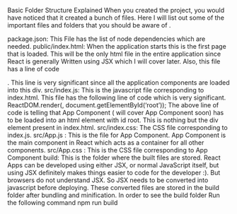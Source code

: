 Basic Folder Structure Explained
When you created the project, you would have noticed that it created a bunch of files. Here I will list out some of the important files and folders that you should be aware of .

package.json: This File has the list of node dependencies which are needed.
public/index.html: When the application starts this is the first page that is loaded. This will be the only html file in the entire application since React is generally Written using JSX which I will cover later. Also, this file has a line of code <div id=”root”></div>. This line is very significant since all the application components are loaded into this div.
src/index.js: This is the javascript file corresponding to index.html. This file has the following line of code which is very significant. ReactDOM.render(<App />, document.getElementById(‘root’));
The above line of code is telling that App Component ( will cover App Component soon) has to be loaded into an html element with id root. This is nothing but the div element present in index.html.
src/index.css: The CSS file corresponding to index.js.
src/App.js : This is the file for App Component. App Component is the main component in React which acts as a container for all other components.
src/App.css : This is the CSS file corresponding to App Component
build: This is the folder where the built files are stored. React Apps can be developed using either JSX, or normal JavaScript itself, but using JSX definitely makes things easier to code for the developer :). But browsers do not understand JSX. So JSX needs to be converted into javascript before deploying. These converted files are stored in the build folder after bundling and minification. In order to see the build folder Run the following command
npm run build 